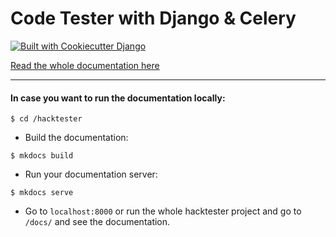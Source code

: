 # Code Tester with Django & Celery

[![Built with Cookiecutter Django](https://img.shields.io/badge/built%20with-Cookiecutter%20Django-ff69b4.svg)](https://github.com/pydanny/cookiecutter-django/)


[Read the whole documentation here](docs/index.md)

***

#### In case you want to run the documentation locally:

```
$ cd /hacktester
```

-   Build the documentation:

<!-- -->
    $ mkdocs build

-   Run your documentation server:

<!-- -->
    $ mkdocs serve

-   Go to `localhost:8000` or run the whole hacktester project and go to `/docs/` and see the documentation.

